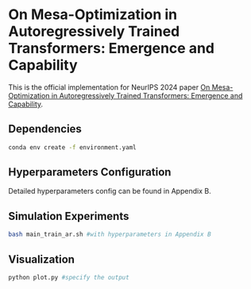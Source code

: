 # On Mesa-Optimization in Autoregressively Trained Transformers: Emergence and Capability

This is the official implementation for NeurIPS 2024 paper [On Mesa-Optimization in Autoregressively Trained Transformers: Emergence and Capability](https://arxiv.org/abs/2405.16845).

## Dependencies

```bash
conda env create -f environment.yaml
```

## Hyperparameters Configuration

Detailed hyperparameters config can be found in Appendix B.

## Simulation Experiments

```bash
bash main_train_ar.sh #with hyperparameters in Appendix B
```

## Visualization

```bash
python plot.py #specify the output
```